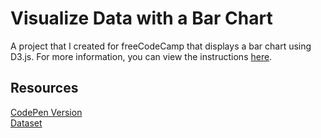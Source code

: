 # Visualize Data with a Bar Chart

A project that I created for freeCodeCamp that displays a bar chart using D3.js. For more information, you can view the instructions [here](https://www.freecodecamp.org/learn/data-visualization/data-visualization-projects/visualize-data-with-a-bar-chart).

## Resources

[CodePen Version](https://codepen.io/lchap701/full/mdWGOPR)<br>
[Dataset](https://raw.githubusercontent.com/freeCodeCamp/ProjectReferenceData/master/GDP-data.json)
